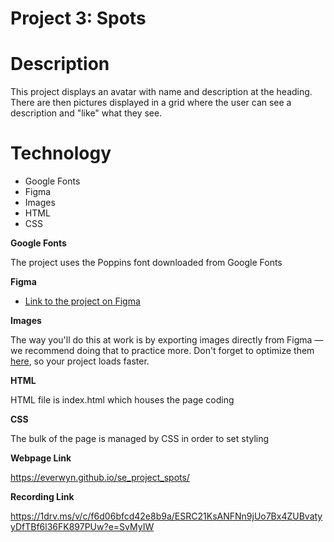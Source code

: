 # Project 3: Spots

# Description

This project displays an avatar with name and description at the heading. There are then pictures displayed in a grid where the user can see a description and "like" what they see.

# Technology

- Google Fonts
- Figma
- Images
- HTML
- CSS

**Google Fonts**

The project uses the Poppins font downloaded from Google Fonts

**Figma**

- [Link to the project on Figma](https://www.figma.com/file/BBNm2bC3lj8QQMHlnqRsga/Sprint-3-Project-%E2%80%94-Spots?type=design&node-id=2%3A60&mode=design&t=afgNFybdorZO6cQo-1)

**Images**

The way you'll do this at work is by exporting images directly from Figma — we recommend doing that to practice more. Don't forget to optimize them [here](https://tinypng.com/), so your project loads faster.

**HTML**

HTML file is index.html which houses the page coding

**CSS**

The bulk of the page is managed by CSS in order to set styling

**Webpage Link**

https://everwyn.github.io/se_project_spots/

**Recording Link**

https://1drv.ms/v/c/f6d06bfcd42e8b9a/ESRC21KsANFNn9jUo7Bx4ZUBvatyyDfTBf6l36FK897PUw?e=SvMyIW
